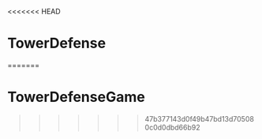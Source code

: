 <<<<<<< HEAD
# TowerDefense
=======
# TowerDefenseGame
>>>>>>> 47b377143d0f49b47bd13d705080c0d0dbd66b92
